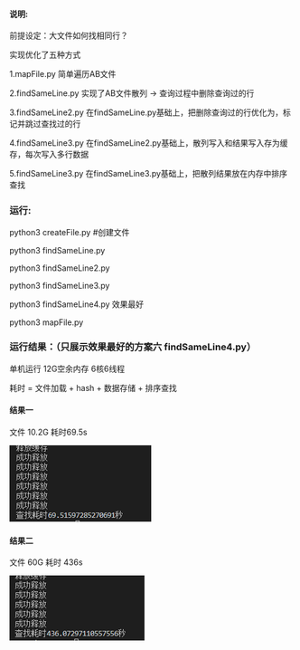 #### 说明:
前提设定：大文件如何找相同行？

实现优化了五种方式

1.mapFile.py 简单遍历AB文件

2.findSameLine.py 实现了AB文件散列 -> 查询过程中删除查询过的行

3.findSameLine2.py 在findSameLine.py基础上，把删除查询过的行优化为，标记并跳过查找过的行

4.findSameLine3.py 在findSameLine2.py基础上，散列写入和结果写入存为缓存，每次写入多行数据

5.findSameLine3.py 在findSameLine3.py基础上，把散列结果放在内存中排序查找


### 运行:

python3 createFile.py #创建文件

python3 findSameLine.py

python3 findSameLine2.py

python3 findSameLine3.py

python3 findSameLine4.py 效果最好

python3 mapFile.py


### 运行结果：（只展示效果最好的方案六 findSameLine4.py）

单机运行 12G空余内存 6核6线程

耗时 = 文件加载 + hash + 数据存储 + 排序查找

#### 结果一

文件 10.2G 耗时69.5s

![image](https://github.com/1036875207/BigTextFindLine/blob/master/images/11590551079_.pic_hd.jpg)

<!-- #### 结果二

AB文件 20.4G 耗时 560s

![image](https://github.com/1036875207/BigTextFindLine/blob/master/images/WechatIMG1.png) -->

#### 结果二

文件 60G 耗时 436s

![image](https://github.com/1036875207/BigTextFindLine/blob/master/images/11590551551_.pic_hd.jpg)
